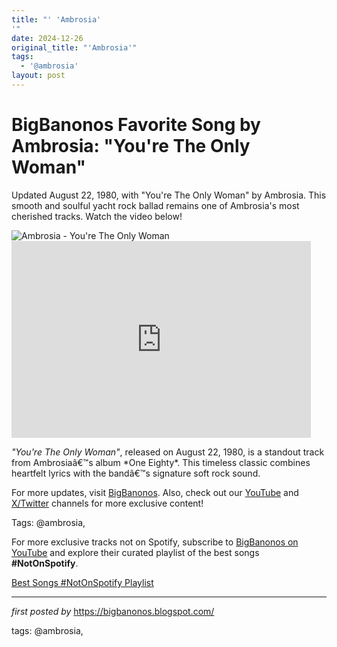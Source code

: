 ```yaml
---
title: "' 'Ambrosia'
'"
date: 2024-12-26
original_title: "'Ambrosia'"
tags:
  - '@ambrosia'
layout: post
---
```

<!-- Title of the Post -->
<h1 >BigBanonos Favorite Song by Ambrosia: "You're The Only Woman"</h1> <!-- Introductory Text -->
<p >Updated August 22, 1980, with "You're The Only Woman" by Ambrosia. This smooth and soulful yacht rock ballad remains one of Ambrosia's most cherished tracks. Watch the video below!</p> <!-- Featured Image -->
<div > <img src="https://i1.sndcdn.com/artworks-r26QnRB0C1Ri-0-t500x500.jpg" alt="Ambrosia - You're The Only Woman" />
</div> <!-- YouTube Video Embed -->
<div > <iframe allowfullscreen="" frameborder="0" height="315" src="https://www.youtube.com/embed/TYJGfrKQ7nU?list=PLtuNtuTatqI3ADcM_zLmgfpkLlcO5e9Pw" width="95%"></iframe>
</div> <!-- Song Information -->
<div > <p><em>"You're The Only Woman"</em>, released on August 22, 1980, is a standout track from Ambrosiaâ€™s album *One Eighty*. This timeless classic combines heartfelt lyrics with the bandâ€™s signature soft rock sound.</p>
</div> <!-- Footer Links -->
<div > <p>For more updates, visit <a href="https://bigbanonos.blogspot.com/" target="_blank">BigBanonos</a>. Also, check out our <a href="https://www.youtube.com/@BigBanonos" target="_blank">YouTube</a> and <a href="https://x.com/bigbanonos" target="_blank">X/Twitter</a> channels for more exclusive content!</p>
</div> <!-- Tags -->
<p >Tags: @ambrosia,</p>


<!--Subscribe and Playlist Links-->
<div>
    <p>For more exclusive tracks not on Spotify, subscribe to <a href="https://www.youtube.com/@BigBanonos" target="_blank">BigBanonos on YouTube</a> and explore their curated playlist of the best songs <strong>#NotOnSpotify</strong>.</p>
    <p><a href="https://www.youtube.com/playlist?list=PLtuNtuTatqI0kFahUCbtbfenC_ET5O_tr" target="_blank">Best Songs #NotOnSpotify Playlist<br /></a></p></div>

<hr />

<p><em>first posted by</em> <a href="https://bigbanonos.blogspot.com/" rel="noopener" target="_new">https://bigbanonos.blogspot.com/</a></p>

<p>tags: @ambrosia,</p>
